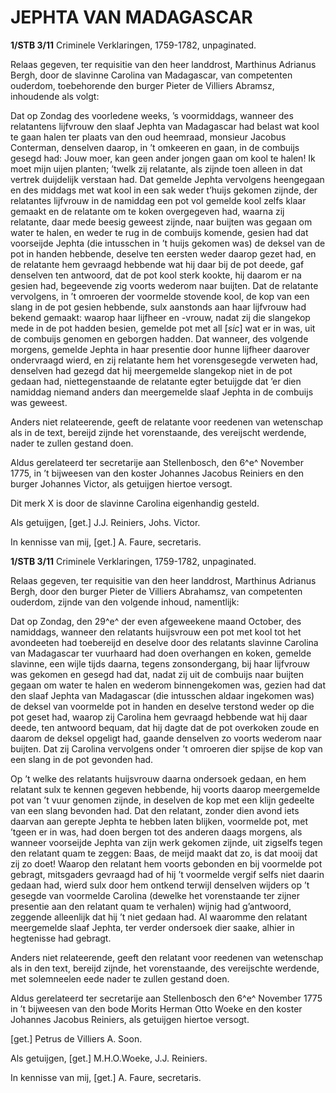 # JEPHTA VAN MADAGASCAR

**1/STB 3/11** Criminele Verklaringen, 1759-1782, unpaginated.

Relaas gegeven, ter requisitie van den heer landdrost, Marthinus Adrianus Bergh, door de slavinne Carolina van Madagascar, van competenten ouderdom, toebehorende den burger Pieter de Villiers Abramsz, inhoudende als volgt:

Dat op Zondag des voorledene weeks, ’s voormiddags, wanneer des relatantens lijfvrouw den slaaf Jephta van Madagascar had belast wat kool te gaan halen ter plaats van den oud heemraad, monsieur Jacobus Conterman, denselven daarop, in ’t omkeeren en gaan, in de combuijs gesegd had: Jouw moer, kan geen ander jongen gaan om kool te halen! Ik moet mijn uijen planten; ’twelk zij relatante, als zijnde toen alleen in dat vertrek duijdelijk verstaan had. Dat gemelde Jephta vervolgens heengegaan en des middags met wat kool in een sak weder t’huijs gekomen zijnde, der relatantes lijfvrouw in de namiddag een pot vol gemelde kool zelfs klaar gemaakt en de relatante om te koken overgegeven had, waarna zij relatante, daar mede beesig geweest zijnde, naar buijten was gegaan om water te halen, en weder te rug in de combuijs komende, gesien had dat voorseijde Jephta (die intusschen in ’t huijs gekomen was) de deksel van de pot in handen hebbende, deselve ten eersten weder daarop gezet had, en de relatante hem gevraagd hebbende wat hij daar bij de pot deede, gaf denselven ten antwoord, dat de pot kool sterk kookte, hij daarom er na gesien had, begeevende zig voorts wederom naar buijten. Dat de relatante vervolgens, in ’t omroeren der voormelde stovende kool, de kop van een slang in de pot gesien hebbende, sulx aanstonds aan haar lijfvrouw had bekend gemaakt: waarop haar lijfheer en -vrouw, nadat zij die slangekop mede in de pot hadden besien, gemelde pot met all \[*sic*\] wat er in was, uit de combuijs genomen en geborgen hadden. Dat wanneer, des volgende morgens, gemelde Jephta in haar presentie door hunne lijfheer daarover ondervraagd wierd, en zij relatante hem het vorensgesegde verweten had, denselven had gezegd dat hij meergemelde slangekop niet in de pot gedaan had, niettegenstaande de relatante egter betuijgde dat ’er dien namiddag niemand anders dan meergemelde slaaf Jephta in de combuijs was geweest.

Anders niet relateerende, geeft de relatante voor reedenen van wetenschap als in de text, bereijd zijnde het vorenstaande, des vereijscht werdende, nader te zullen gestand doen.

Aldus gerelateerd ter secretarije aan Stellenbosch, den 6^e^ November 1775, in ’t bijweesen van den koster Johannes Jacobus Reiniers en den burger Johannes Victor, als getuijgen hiertoe versogt.

Dit merk X is door de slavinne Carolina eigenhandig gesteld.

Als getuijgen, \[get.\] J.J. Reiniers, Johs. Victor.

In kennisse van mij, \[get.\] A. Faure, secretaris.

**1/STB 3/11** Criminele Verklaringen, 1759-1782, unpaginated.

Relaas gegeven, ter requisitie van den heer landdrost, Marthinus Adrianus Bergh, door den burger Pieter de Villiers Abrahamsz, van competenten ouderdom, zijnde van den volgende inhoud, namentlijk:

Dat op Zondag, den 29^e^ der even afgeweekene maand October, des namiddags, wanneer den relatants huijsvrouw een pot met kool tot het avondeeten had toebereijd en deselve door des relatants slavinne Carolina van Madagascar ter vuurhaard had doen overhangen en koken, gemelde slavinne, een wijle tijds daarna, tegens zonsondergang, bij haar lijfvrouw was gekomen en gesegd had dat, nadat zij uit de combuijs naar buijten gegaan om water te halen en wederom binnengekomen was, gezien had dat den slaaf Jephta van Madagascar (die intusschen aldaar ingekomen was) de deksel van voormelde pot in handen en deselve terstond weder op die pot geset had, waarop zij Carolina hem gevraagd hebbende wat hij daar deede, ten antwoord bequam, dat hij dagte dat de pot overkoken zoude en daarom de deksel opgeligt had, gaande denselven zo voorts wederom naar buijten. Dat zij Carolina vervolgens onder ’t omroeren dier spijse de kop van een slang in de pot gevonden had.

Op ’t welke des relatants huijsvrouw daarna ondersoek gedaan, en hem relatant sulx te kennen gegeven hebbende, hij voorts daarop meergemelde pot van ’t vuur genomen zijnde, in deselven de kop met een klijn gedeelte van een slang bevonden had. Dat den relatant, zonder dien avond iets daarvan aan gerepte Jephta te hebben laten blijken, voormelde pot, met ’tgeen er in was, had doen bergen tot des anderen daags morgens, als wanneer voorseijde Jephta van zijn werk gekomen zijnde, uit zigselfs tegen den relatant quam te zeggen: Baas, de meijd maakt dat zo, is dat mooij dat zij zo doet! Waarop den relatant hem voorts gebonden en bij voormelde pot gebragt, mitsgaders gevraagd had of hij ’t voormelde vergif selfs niet daarin gedaan had, wierd sulx door hem ontkend terwijl denselven wijders op ’t gesegde van voormelde Carolina (dewelke het vorenstaande ter zijner presentie aan den relatant quam te verhalen) wijnig had g’antwoord, zeggende alleenlijk dat hij ’t niet gedaan had. Al waaromme den relatant meergemelde slaaf Jephta, ter verder ondersoek dier saake, alhier in hegtenisse had gebragt.

Anders niet relateerende, geeft den relatant voor reedenen van wetenschap als in den text, bereijd zijnde, het vorenstaande, des vereijschte werdende, met solemneelen eede nader te zullen gestand doen.

Aldus gerelateerd ter secretarije aan Stellenbosch den 6^e^ November 1775 in ’t bijweesen van den bode Morits Herman Otto Woeke en den koster Johannes Jacobus Reiniers, als getuijgen hiertoe versogt.

\[get.\] Petrus de Villiers A. Soon.

Als getuijgen, \[get.\] M.H.O.Woeke, J.J. Reiniers.

In kennisse van mij, \[get.\] A. Faure, secretaris.